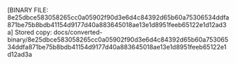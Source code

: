 [BINARY FILE: 8e25dbce583058265cc0a05902f90d3e6d4c84392d65b60a75306534ddfa871be75b8bdb41154d9177d40a883645018ae13e1d8951feeb65122e1d12ad3a]
Stored copy: docs/converted-binary/8e25dbce583058265cc0a05902f90d3e6d4c84392d65b60a75306534ddfa871be75b8bdb41154d9177d40a883645018ae13e1d8951feeb65122e1d12ad3a
